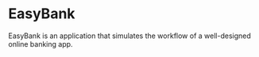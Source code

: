 # EasyBank
EasyBank is an application that simulates the workflow of a well-designed online banking app.
